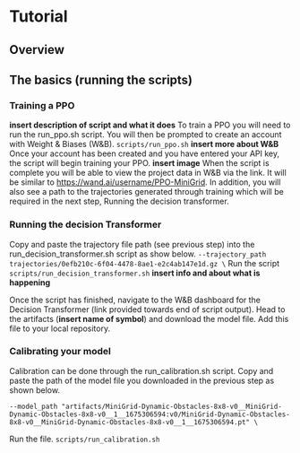 # Tutorial

## Overview

## The basics (running the scripts)

### Training a PPO
**insert description of script and what it does**
To train a PPO you will need to run the run_ppo.sh script. You will then be prompted to create an account with Weight & Biases (W&B).
`scripts/run_ppo.sh`
**insert more about W&B**
Once your account has been created and you have entered your API key, the script will begin training your PPO.
**insert image**
When the script is complete you will be able to view the project data in W&B via the link. It will be similar to https://wand.ai/username/PPO-MiniGrid. In addition, you will also see a path to the trajectories generated through training which will be required in the next step, Running the decision transformer.

### Running the decision Transformer
Copy and paste the trajectory file path (see previous step) into the run_decision_transformer.sh script as show below.
`--trajectory_path trajectories/0efb210c-6f04-4478-8ae1-e2c4ab147e1d.gz \`
Run the script
`scripts/run_decision_transformer.sh`
**insert info and about what is happening**

Once the script has finished, navigate to the W&B dashboard for the Decision Transformer (link provided towards end of script output).
Head to the artifacts (**insert name of symbol**) and download the model file. Add this file to your local repository.

### Calibrating your model
Calibration can be done through the run_calibration.sh script. Copy and paste the path of the model file you downloaded in the previous step as shown below.

`--model_path "artifacts/MiniGrid-Dynamic-Obstacles-8x8-v0__MiniGrid-Dynamic-Obstacles-8x8-v0__1__1675306594:v0/MiniGrid-Dynamic-Obstacles-8x8-v0__MiniGrid-Dynamic-Obstacles-8x8-v0__1__1675306594.pt" \`

Run the file.
`scripts/run_calibration.sh`
